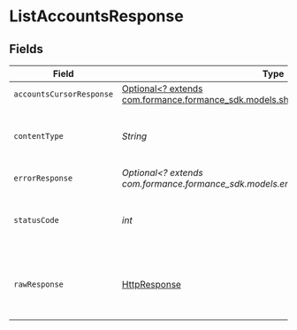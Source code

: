 # ListAccountsResponse


## Fields

| Field                                                                                                                               | Type                                                                                                                                | Required                                                                                                                            | Description                                                                                                                         |
| ----------------------------------------------------------------------------------------------------------------------------------- | ----------------------------------------------------------------------------------------------------------------------------------- | ----------------------------------------------------------------------------------------------------------------------------------- | ----------------------------------------------------------------------------------------------------------------------------------- |
| `accountsCursorResponse`                                                                                                            | [Optional<? extends com.formance.formance_sdk.models.shared.AccountsCursorResponse>](../../models/shared/AccountsCursorResponse.md) | :heavy_minus_sign:                                                                                                                  | OK                                                                                                                                  |
| `contentType`                                                                                                                       | *String*                                                                                                                            | :heavy_check_mark:                                                                                                                  | HTTP response content type for this operation                                                                                       |
| `errorResponse`                                                                                                                     | *Optional<? extends com.formance.formance_sdk.models.errors.ErrorResponse>*                                                         | :heavy_minus_sign:                                                                                                                  | Error                                                                                                                               |
| `statusCode`                                                                                                                        | *int*                                                                                                                               | :heavy_check_mark:                                                                                                                  | HTTP response status code for this operation                                                                                        |
| `rawResponse`                                                                                                                       | [HttpResponse<InputStream>](https://docs.oracle.com/en/java/javase/11/docs/api/java.net.http/java/net/http/HttpResponse.html)       | :heavy_check_mark:                                                                                                                  | Raw HTTP response; suitable for custom response parsing                                                                             |